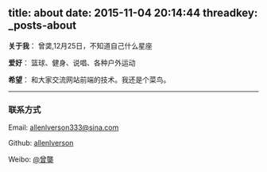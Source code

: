 title: about
date: 2015-11-04 20:14:44
threadkey: _posts-about
---

**关于我**： 曾䶮,12月25日，不知道自己什么星座

**爱好**： 篮球、健身、说唱、各种户外运动

**希望**： 和大家交流网站前端的技术。我还是个菜鸟。

<hr>

### 联系方式

Email: allenlverson333@sina.com

Github: [allenlverson](https://github.com/allenlverson)

Weibo: [@曾龑](http://weibo.com/allenxiaoai)

